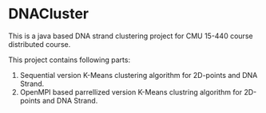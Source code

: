 DNACluster
==========

This is a java based DNA strand clustering project for CMU 15-440 course distributed course.

This project contains following parts:
1. Sequential version K-Means clustering algorithm for 2D-points and DNA Strand.
2. OpenMPI based parrellized version K-Means clustring algorithm for 2D-points and DNA Strand.
